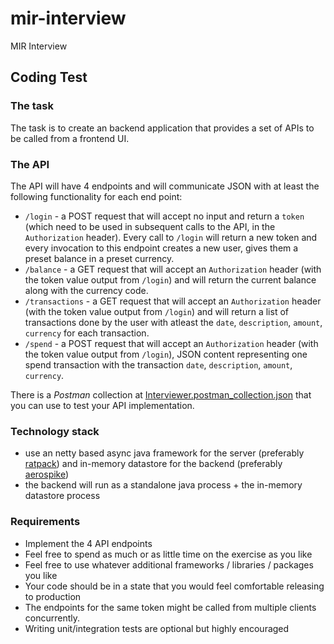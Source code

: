 # mir-interview
MIR Interview

## Coding Test

### The task

The task is to create an backend application that provides a set of APIs to be called from a frontend UI.

### The API

The API will have 4 endpoints and will communicate JSON with at least the following functionality for each end point:

- `/login` -  a POST request that will accept no input and return a `token` (which need to be used in subsequent calls to the API, in the `Authorization` header). Every call  to `/login` will return a new token and every invocation to this endpoint creates a new user, gives them a preset balance in a preset currency. 
- `/balance` -  a GET request that will accept an `Authorization` header (with the token value output from `/login`) and  will return the current balance along with the currency code.
- `/transactions` - a GET request that will accept an `Authorization` header (with the token value output from `/login`) and  will return a list of transactions done by the user with atleast the `date`, `description`, `amount`, `currency` for each transaction.
- `/spend` - a POST request that will accept an `Authorization` header (with the token value output from `/login`), JSON content representing one spend transaction with the transaction `date`, `description`, `amount`, `currency`.

There is a *Postman* collection at [Interviewer.postman_collection.json](https://github.com/shanmuha/interviewer/blob/master/Interviewer.postman_collection.json) that you can use to test your API implementation.

### Technology stack

- use an netty based async java framework for the server (preferably [ratpack](https://ratpack.io)) and in-memory datastore for the backend (preferably [aerospike](http://www.aerospike.com/))
- the backend will run as a standalone java process + the in-memory datastore process

### Requirements

- Implement the 4 API endpoints
- Feel free to spend as much or as little time on the exercise as you like
- Feel free to use whatever additional frameworks / libraries / packages you like
- Your code should be in a state that you would feel comfortable releasing to production
- The endpoints for the same token might be called from multiple clients concurrently.
- Writing unit/integration tests are optional but highly encouraged
